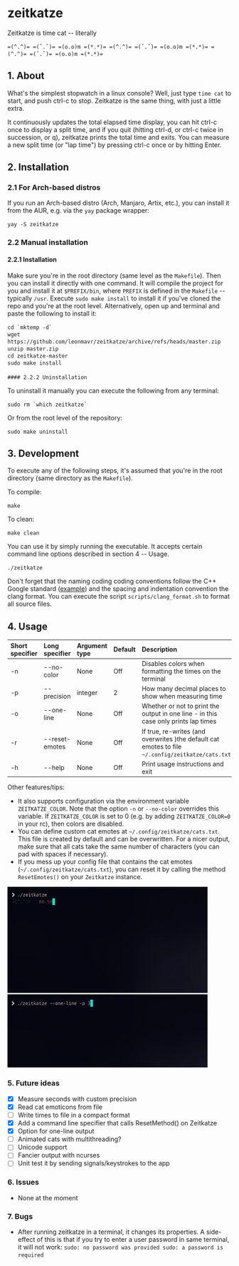 zeitkatze
=========

Zeitkatze is time cat -- literally
```
=(^.^)= =(ˇ.ˇ)= =(o.o)m =(*.*)= =(^.^)= =(ˇ.ˇ)= =(o.o)m =(*.*)= =(^.^)= =(ˇ.ˇ)= =(o.o)m =(*.*)=
```

## 1. About
What's the simplest stopwatch in a linux console?
Well, just type `time cat` to start, and push ctrl-c to stop.
Zeitkatze is the same thing, with just a little extra.

It continuously updates the total elapsed time display, you can hit ctrl-c once to display a split time,
and if you quit (hitting ctrl-d, or ctrl-c twice in succession, or q), zeitkatze prints the total time and
exits. You can measure a new split time (or "lap time") by pressing ctrl-c once or by hitting Enter.

## 2. Installation

### 2.1 For Arch-based distros
If you run an Arch-based distro (Arch, Manjaro, Artix, etc.), you can install it
from the AUR, e.g. via the `yay` package wrapper:
```
yay -S zeitkatze
```

### 2.2 Manual installation
#### 2.2.1 Installation
Make sure you're in the root directory (same level as the `Makefile`). Then you
can install it directly with one command. It will compile the project for you
and install it at `$PREFIX/bin`, where `PREFIX` is defined in the `Makefile` --
typically `/usr`. Execute `sudo make install` to install it if you've cloned the
repo and you're at the root level. Alternatively, open up and terminal and paste
the following to install it:
```
cd `mktemp -d`
wget https://github.com/leonmavr/zeitkatze/archive/refs/heads/master.zip
unzip master.zip
cd zeitkatze-master
sudo make install

#### 2.2.2 Uninstallation
```
To uninstall it manually you can execute the following from any terminal:
```
sudo rm `which zeitkatze`
```
Or from the root level of the repository:
```
sudo make uninstall
```

## 3. Development
To execute any of the following steps, it's assumed that you're in the root
directory (same directory as the `Makefile`).  

To compile:
```
make
```
To clean:
```
make clean
```
You can use it by simply running the executable.
It accepts certain command line options described in section 4 -- Usage.
```
./zeitkatze
```
Don't forget that the naming coding coding conventions follow the C++ Google
standard ([example](https://github.com/chromium/chromium/blob/main/media/ffmpeg/ffmpeg_decoding_loop.h)) and the spacing and indentation convention the clang format.
You can execute the script `scripts/clang_format.sh` to format all source files.

## 4. Usage

| Short specifier | Long specifier            | Argument type | Default | Description                                                                              |
|:--------------- |:--------------------------|:--------------|:--------|:-----------------------------------------------------------------------------------------|
| -n              | --no-color                |  None         | Off     |Disables colors when formatting the times on the terminal                                 |   
| -p              | --precision               |  integer      | 2       |How many decimal places to show when measuring time                                       | 
| -o              | --one-line                |  None         | Off     |Whether or not to print the output in one line - in this case only prints lap times       | 
| -r              | --reset-emotes            |  None         | Off     |If true, re-writes (and overwrites )the default cat emotes to file `~/.config/zeitkatze/cats.txt`      | 
| -h              | --help                    |  None         | Off     |Print usage instructions and exit                                                         | 

Other features/tips:
* It also supports configuration via the environment variable `ZEITKATZE_COLOR`. Note that the
option `-n` or `--no-color` overrides this variable. If `ZEITKATZE_COLOR` is set to 0 (e.g. by
adding `ZEITKATZE_COLOR=0` in your rc), then colors are disabled.
* You can define custom cat emotes at `~/.config/zeitkatze/cats.txt`. This file is created by
default and can be overwritten. For a nicer output, make sure that all cats take the same number
of characters (you can pad with spaces if necessary).
* If you mess up your config file that contains the cat emotes (`~/.config/zeitkatze/cats.txt`),
you can reset it by calling the method `ResetEmotes()` on your `Zeitkatze` instance.

<p float="left">
    <img src="https://raw.githubusercontent.com/leonmavr/zeitkatze/master/assets/demo.gif" width="450" />
    <img src="https://raw.githubusercontent.com/leonmavr/zeitkatze/master/assets/demo_one_line.gif" width="450" />
</p>

### 5. Future ideas
- [x] Measure seconds with custom precision
- [x] Read cat emoticons from file
- [ ] Write times to file in a compact format
- [x] Add a command line specifier that calls ResetMethod() on Zeitkatze
- [x] Option for one-line output
- [ ] Animated cats with multithreading?
- [ ] Unicode support
- [ ] Fancier output with ncurses
- [ ] Unit test it by sending signals/keystrokes to the app

### 6. Issues
* None at the moment

### 7. Bugs
* After running zeitkatze in a terminal, it changes its properties.
A side-effect of this is that if you try to enter a user password in
same terminal, it will not work: `sudo: no password was provided
sudo: a password is required`
